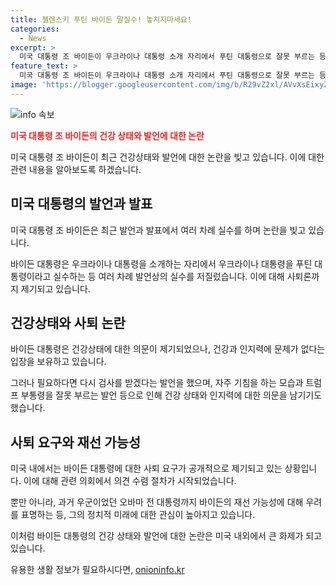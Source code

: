 ```yaml
---
title: 젤렌스키 푸틴 바이든 말실수! 놓치지마세요!
categories:
  - News
excerpt: >
  미국 대통령 조 바이든이 우크라이나 대통령 소개 자리에서 푸틴 대통령으로 잘못 부르는 등 말실수를 반복하며 사퇴 압박이 커지고 있는 가운데, 건강과 정신력 문제를 부인하고 대선 완주 의사를 밝히기도 했다. 그러나 대통령으로서의 업무를 제대로 수행하지 못하는 것에 대한 우려가 더해지고 있다. 사퇴론을 잠재우기에는 역부족하며 민주당 내에서도 사퇴를 요구하는 의원들이 늘어나고 있는 상황이다. (출처: 워싱턴 포스트)
feature_text: >
  미국 대통령 조 바이든이 우크라이나 대통령 소개 자리에서 푸틴 대통령으로 잘못 부르는 등 말실수를 반복하며 사퇴 압박이 커지고 있는 가운데, 건강과 정신력 문제를 부인하고 대선 완주 의사를 밝히기도 했다. 그러나 대통령으로서의 업무를 제대로 수행하지 못하는 것에 대한 우려가 더해지고 있다. 사퇴론을 잠재우기에는 역부족하며 민주당 내에서도 사퇴를 요구하는 의원들이 늘어나고 있는 상황이다. (출처: 워싱턴 포스트)
image: 'https://blogger.googleusercontent.com/img/b/R29vZ2xl/AVvXsEixyZcFfHzMRdzZMjFBmAUKJYCLCGyLL1o632UiGVXcaFdKo_bkvkuCioo0uUKlGfBVcT3P84aROyZIXSBEx3Aw5nCQ3pTgDom1WDC4m8eifvWiAmWEEVb4x6G_l8C0QH225ldMjyaFvpxGEBGNO37VmDTDMHGhJPq73UglMfDca1-0aw/s1600/blogspot.png'
---
```


<p><img src="https://blogger.googleusercontent.com/img/b/R29vZ2xl/AVvXsEixyZcFfHzMRdzZMjFBmAUKJYCLCGyLL1o632UiGVXcaFdKo_bkvkuCioo0uUKlGfBVcT3P84aROyZIXSBEx3Aw5nCQ3pTgDom1WDC4m8eifvWiAmWEEVb4x6G_l8C0QH225ldMjyaFvpxGEBGNO37VmDTDMHGhJPq73UglMfDca1-0aw/s1600/blogspot.png" alt="info 속보" /></p>

<p><b><span style="color: #ee2323;">미국 대통령 조 바이든의 건강 상태와 발언에 대한 논란</span></b></p>

<p>미국 대통령 조 바이든이 최근 건강상태와 발언에 대한 논란을 빚고 있습니다. 이에 대한 관련 내용을 알아보도록 하겠습니다.</p>

<h2 data-ke-size="size26">미국 대통령의 발언과 발표</h2>

<p>미국 대통령 조 바이든은 최근 발언과 발표에서 여러 차례 실수를 하며 논란을 빚고 있습니다.</p>

<p data-ke-size="size16">바이든 대통령은 우크라이나 대통령을 소개하는 자리에서 우크라이나 대통령을 푸틴 대통령이라고 실수하는 등 여러 차례 발언상의 실수를 저질렀습니다. 이에 대해 사퇴론까지 제기되고 있습니다.</p>

<h2 data-ke-size="size26">건강상태와 사퇴 논란</h2>

<p>바이든 대통령은 건강상태에 대한 의문이 제기되었으나, 건강과 인지력에 문제가 없다는 입장을 보유하고 있습니다.</p>

<p data-ke-size="size16">그러나 필요하다면 다시 검사를 받겠다는 발언을 했으며, 자주 기침을 하는 모습과 트럼프 부통령을 잘못 부르는 발언 등으로 인해 건강 상태와 인지력에 대한 의문을 남기기도 했습니다.</p>

<h2 data-ke-size="size26">사퇴 요구와 재선 가능성</h2>

<p>미국 내에서는 바이든 대통령에 대한 사퇴 요구가 공개적으로 제기되고 있는 상황입니다. 이에 대해 관련 의회에서 의견 수렴 절차가 시작되었습니다.</p>

<p data-ke-size="size16">뿐만 아니라, 과거 우군이었던 오바마 전 대통령까지 바이든의 재선 가능성에 대해 우려를 표명하는 등, 그의 정치적 미래에 대한 관심이 높아지고 있습니다.</p>

<p>이처럼 바이든 대통령의 건강 상태와 발언에 대한 논란은 미국 내외에서 큰 화제가 되고 있습니다.</p>
유용한 생활 정보가 필요하시다면, <a href="https://onioninfo.kr" rel="dofollow">onioninfo.kr</a>


